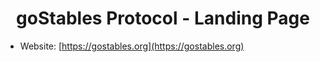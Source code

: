 <h1 align="center">
  goStables Protocol - Landing Page
</h1>


* Website: [https://gostables.org](https://gostables.org)


